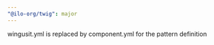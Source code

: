 ```yaml
---
"@ilo-org/twig": major
---
```


wingusit.yml is replaced by component.yml for the pattern definition
